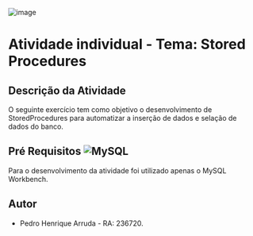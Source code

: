 ![image](https://github.com/PedroHArruda/BancoDeDados/assets/143942475/32caaafc-7f51-4fb8-96f9-b01b33b018db)

# Atividade individual - Tema: Stored Procedures

## Descrição da Atividade
O seguinte exercício tem como objetivo o desenvolvimento de StoredProcedures para automatizar a inserção de dados e selação de dados do banco. 

## Pré Requisitos ![MySQL](https://img.shields.io/badge/mysql-4479A1.svg?style=for-the-badge&logo=mysql&logoColor=white)
Para o desenvolvimento da atividade foi utilizado apenas o MySQL Workbench. 

## Autor
- Pedro Henrique Arruda - RA: 236720. 

